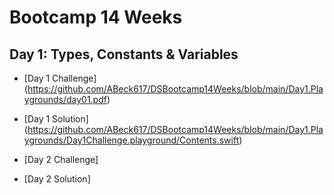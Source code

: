 # Bootcamp 14 Weeks

## Day 1: Types, Constants & Variables

- [Day 1 Challenge] (https://github.com/ABeck617/DSBootcamp14Weeks/blob/main/Day1.Playgrounds/day01.pdf)
- [Day 1 Solution] (https://github.com/ABeck617/DSBootcamp14Weeks/blob/main/Day1.Playgrounds/Day1Challenge.playground/Contents.swift)


- [Day 2 Challenge] 
- [Day 2 Solution] 
